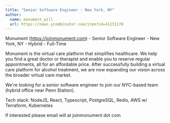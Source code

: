 ```yaml
---
title: "Senior Software Engineer : New York, NY"
author:
  name: monument_will
  url: https://news.ycombinator.com/item?id=41131178
---
```

Monument (<a href="https:&#x2F;&#x2F;joinmonument.com" rel="nofollow">https:&#x2F;&#x2F;joinmonument.com</a>) - Senior Software Engineer - New York, NY - Hybrid - Full-Time

Monument is the virtual care platform that simplifies healthcare. We help you find a great doctor or therapist and enable you to reserve regular appointments, all for an affordable price. After successfully building a virtual care platform for alcohol treatment, we are now expanding our vision across the broader virtual care market.

We&#x27;re looking for a senior software engineer to join our NYC-based team (hybrid office near Penn Station).

Tech stack: NodeJS, React, Typescript, PostgreSQL, Redis, AWS w&#x2F; Terraform, Kubernetes

If interested please email will at joinmonument dot com
